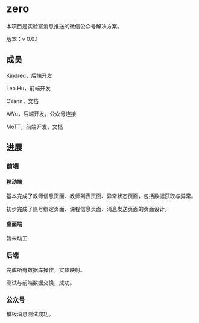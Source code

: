 # zero

本项目是实验室消息推送的微信公众号解决方案。

版本：v 0.0.1

## 成员

Kindred，后端开发

Leo.Hu，前端开发

CYann，文档

AWu，后端开发，公众号连接

MoTT，前端开发，文档

## 进展

### 前端

#### 移动端

基本完成了教师信息页面、教师列表页面、异常状态页面，包括数据获取与异常。

初步完成了账号绑定页面、课程信息页面、消息发送页面的页面设计。

#### 桌面端

暂未动工

### 后端

完成所有数据库操作，实体映射。

测试与前端数据交换，成功。

### 公众号

模板消息测试成功。